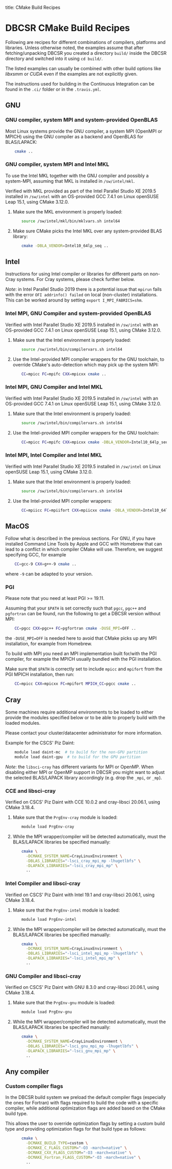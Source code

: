 title: CMake Build Recipes

# DBCSR CMake Build Recipes

Following are recipes for different combinations of compilers, platforms and libraries.
Unless otherwise noted, the examples assume that after fetching/unpacking DBCSR you created
a directory `build/` inside the DBCSR directory and switched into it using `cd build/`.

The listed examples can usually be combined with other build options like *libxsmm* or *CUDA*
even if the examples are not explicitly given.

The instructions used for building in the Continuous Integration can be found in
the `.ci/` folder or in the `.travis.yml`.

## GNU

### GNU compiler, system MPI and system-provided OpenBLAS

Most Linux systems provide the GNU compiler, a system MPI (OpenMPI or MPICH) using the
GNU compiler as a backend and OpenBLAS for BLAS/LAPACK:

```bash
    cmake ..
```

### GNU compiler, system MPI and Intel MKL

To use the Intel MKL together with the GNU compiler and possibly a system-MPI,
assuming that MKL is installed in `/sw/intel/mkl`.

Verified with MKL provided as part of the Intel Parallel Studio XE 2019.5 installed in `/sw/intel`
with an OS-provided GCC 7.4.1 on Linux openSUSE Leap 15.1, using CMake 3.12.0.

1. Make sure the MKL environment is properly loaded:

```bash
       source /sw/intel/mkl/bin/mklvars.sh intel64
```

2. Make sure CMake picks the Intel MKL over any system-provided BLAS library:

```bash
       cmake -DBLA_VENDOR=Intel10_64lp_seq ..
```

## Intel

Instructions for using Intel compiler or libraries for different parts on non-Cray systems.
For Cray systems, please check further below.

*Note*: in Intel Parallel Studio 2019 there is a potential issue that `mpirun` fails with
the error `OFI addrinfo() failed` on local (non-cluster) installations.
This can be worked around by setting `export I_MPI_FABRICS=shm`.

### Intel MPI, GNU Compiler and system-provided OpenBLAS

Verified with Intel Parallel Studio XE 2019.5 installed in `/sw/intel`
with an OS-provided GCC 7.4.1 on Linux openSUSE Leap 15.1, using CMake 3.12.0.

1. Make sure that the Intel environment is properly loaded:

```bash
       source /sw/intel/bin/compilervars.sh intel64
```

2. Use the Intel-provided MPI compiler wrappers for the GNU toolchain,
   to override CMake's auto-detection which may pick up the system MPI:

```bash
       CC=mpicc FC=mpifc CXX=mpicxx cmake ..
```

### Intel MPI, GNU Compiler and Intel MKL

Verified with Intel Parallel Studio XE 2019.5 installed in `/sw/intel`
with an OS-provided GCC 7.4.1 on Linux openSUSE Leap 15.1, using CMake 3.12.0.

1. Make sure that the Intel environment is properly loaded:

```bash
       source /sw/intel/bin/compilervars.sh intel64
```

2. Use the Intel-provided MPI compiler wrappers for the GNU toolchain:

```bash
       CC=mpicc FC=mpifc CXX=mpicxx cmake -DBLA_VENDOR=Intel10_64lp_seq ..
```

### Intel MPI, Intel Compiler and Intel MKL

Verified with Intel Parallel Studio XE 2019.5 installed in `/sw/intel`
on Linux openSUSE Leap 15.1, using CMake 3.12.0.

1. Make sure that the Intel environment is properly loaded:

```bash
       source /sw/intel/bin/compilervars.sh intel64
```

2. Use the Intel-provided MPI compiler wrappers:

```bash
       CC=mpiicc FC=mpiifort CXX=mpiicxx cmake -DBLA_VENDOR=Intel10_64lp_seq ..
```

## MacOS

Follow what is described in the previous sections.
For GNU, if you have installed Command Line Tools by Apple and GCC with Homebrew that can lead to a
conflict in which compiler CMake will use. Therefore, we suggest specifying GCC, for example

```bash
    CC=gcc-9 CXX=g++-9 cmake ..
```

where `-9` can be adapted to your version.

### PGI

Please note that you need at least PGI >= 19.11.

Assuming that your `$PATH` is set correctly such that `pgcc`, `pgc++` and `pgfortran` can be found,
run the following to get a DBCSR version without MPI:

```bash
    CC=pgcc CXX=pgc++ FC=pgfortran cmake -DUSE_MPI=OFF ..
```

the `-DUSE_MPI=OFF` is needed here to avoid that CMake picks up any MPI installation, for example from Homebrew.

To build with MPI you need an MPI implementation built for/with the PGI compiler, for example the MPICH
usually bundled with the PGI installation.

Make sure that `$PATH` is correctly set to include `mpicc` and `mpifort` from the PGI MPICH installation, then run:

```bash
    CC=mpicc CXX=mpicxx FC=mpifort MPICH_CC=pgcc cmake ..
```

## Cray

Some machines require additional environments to be loaded to either provide
the modules specified below or to be able to properly build with the loaded modules.

Please contact your cluster/datacenter administrator for more information.

Example for the CSCS' Piz Daint:

```bash
    module load daint-mc  # to build for the non-GPU partition
    module load daint-gpu  # to build for the GPU partition
```

*Note*: the `libsci-cray` has different variants for MPI or OpenMP.
When disabling either MPI or OpenMP support in DBCSR you might want to adjust the
selected BLAS/LAPACK library accordingly (e.g. drop the `_mpi`, or `_mp`).

### CCE and libsci-cray

Verified on CSCS' Piz Daint with CCE 10.0.2 and cray-libsci 20.06.1,
using CMake 3.18.4.

1. Make sure that the `PrgEnv-cray` module is loaded:

```bash
       module load PrgEnv-cray
```

2. While the MPI wrapper/compiler will be detected automatically,
   must the BLAS/LAPACK libraries be specified manually:

```bash
       cmake \
         -DCMAKE_SYSTEM_NAME=CrayLinuxEnvironment \
         -DBLAS_LIBRARIES="-lsci_cray_mpi_mp -lhugetlbfs" \
         -DLAPACK_LIBRARIES="-lsci_cray_mpi_mp" \
         ..
```

### Intel Compiler and libsci-cray

Verified on CSCS' Piz Daint with Intel 19.1 and cray-libsci 20.06.1,
using CMake 3.18.4.

1. Make sure that the `PrgEnv-intel` module is loaded:

```bash
       module load PrgEnv-intel
```

2. While the MPI wrapper/compiler will be detected automatically,
   must the BLAS/LAPACK libraries be specified manually:

```bash
       cmake \
         -DCMAKE_SYSTEM_NAME=CrayLinuxEnvironment \
         -DBLAS_LIBRARIES="-lsci_intel_mpi_mp -lhugetlbfs" \
         -DLAPACK_LIBRARIES="-lsci_intel_mpi_mp" \
         ..
```

### GNU Compiler and libsci-cray

Verified on CSCS' Piz Daint with GNU 8.3.0 and cray-libsci 20.06.1,
using CMake 3.18.4.

1. Make sure that the `PrgEnv-gnu` module is loaded:

```bash
       module load PrgEnv-gnu
```

2. While the MPI wrapper/compiler will be detected automatically,
   must the BLAS/LAPACK libraries be specified manually:

```bash
       cmake \
         -DCMAKE_SYSTEM_NAME=CrayLinuxEnvironment \
         -DBLAS_LIBRARIES="-lsci_gnu_mpi_mp -lhugetlbfs" \
         -DLAPACK_LIBRARIES="-lsci_gnu_mpi_mp" \
         ..
```

## Any compiler

### Custom compiler flags

In the DBCSR build system we preload the default compiler flags (especially the ones for Fortran) with flags
required to build the code with a specific compiler, while additional optimization flags are added based on the
CMake build type.

This allows the user to override optimization flags by setting a custom build type and providing optimization flags
for that build type as follows:

```bash
       cmake \
         -DCMAKE_BUILD_TYPE=custom \
         -DCMAKE_C_FLAGS_CUSTOM="-O3 -march=native" \
         -DCMAKE_CXX_FLAGS_CUSTOM="-O3 -march=native" \
         -DCMAKE_Fortran_FLAGS_CUSTOM="-O3 -march=native" \
         ..
```
